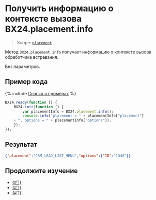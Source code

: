 # Получить информацию о контексте вызова BX24.placement.info

> Scope: [`placement`](../../scopes/permissions.md)

Метод `BX24.placement.info` получает информацию о контексте вызова обработчика встравания.

Без параметров.

## Пример кода

{% include [Сноска о примерах](../../../_includes/examples.md) %}

```js
BX24.ready(function () {
    BX24.init(function () {
        var placementInfo = BX24.placement.info();
        console.info("placement = " + placementInfo["placement"]
    + ", options = " + placementInfo["options"]);
    });
});
```

## Результат

```json
{"placement":"CRM_LEAD_LIST_MENU","options":{"ID":"1348"}}
```

## Продолжите изучение 

- [{#T}](bx24-placement-get-interface.md)
- [{#T}](bx24-placement-call.md)
- [{#T}](bx24-placement-bind-event.md)